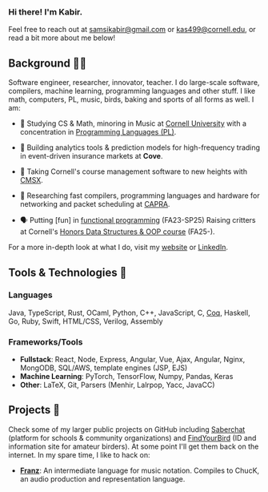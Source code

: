 ### Hi there! I'm Kabir.

Feel free to reach out at <a href="mailto:samsikabir@gmail.com" target="_blank">samsikabir@gmail.com</a> or <a href="mailto:kas499@cornell.edu" target="_blank">kas499@cornell.edu</a>, or read a bit more about me below!

## Background 👋🏽
Software engineer, researcher, innovator, teacher. I do large-scale software, compilers, machine learning, programming languages and other stuff. I like math, computers, PL, music, birds, baking and sports of all forms as well. I am:

- 📝 Studying CS & Math, minoring in Music at [Cornell University](https://www.cornell.edu/) with a concentration in [Programming Languages (PL)](https://pl.cs.cornell.edu/).

- 🧱 Building analytics tools & prediction models for high-frequency trading in event-driven insurance markets at **Cove**.

- 🧱 Taking Cornell's course management software to new heights with [CMSX](https://www.cs.cornell.edu/projects/cms/cmsx/).

- 🔬 Researching fast compilers, programming languages and hardware for networking and packet scheduling at [CAPRA](https://github.com/cucapra).

- 🗣️ Putting [fun] in [functional programming](https://cs3110.github.io/textbook/chapters/preface/about.html) (FA23-SP25) Raising critters at Cornell's [Honors Data Structures & OOP course](https://www.cs.cornell.edu/courses/cs2112/2024fa/) (FA25-).

For a more in-depth look at what I do, visit my <a href="https://kabirsamsi.com" target="_blank">website</a> or <a href="https://www.linkedin.com/in/kabir-samsi/" target="_blank">LinkedIn</a>.

## Tools & Technologies 🔧

### Languages
  Java, TypeScript, Rust, OCaml, Python, C++, JavaScript, C, [Coq](https://coq.inria.fr/), Haskell, Go, Ruby, Swift, HTML/CSS, Verilog, Assembly

### Frameworks/Tools
  - **Fullstack**: React, Node, Express, Angular, Vue, Ajax, Angular, Nginx, MongODB, SQL/AWS, template engines (JSP, EJS)
  - **Machine Learning**: PyTorch, TensorFlow, Numpy, Pandas, Keras
  - **Other**: LaTeX, Git, Parsers (Menhir, Lalrpop, Yacc, JavaCC)

## Projects 🌱
Check some of my larger public projects on GitHub including <a href="https://github.com/Saberchat/saberchat" target="_blank">Saberchat</a> (platform for schools & community organizations) and <a href="https://github.com/KabirSamsi/find-your-bird/" target="_blank">FindYourBird</a> (ID and information site for amateur birders). At some point I'll get them back on the internet. In my spare time, I like to hack on:

- **[Franz]([url](https://github.com/KabirSamsi/franz/))**: An intermediate language for music notation. Compiles to ChucK, an audio production and representation language.
